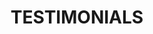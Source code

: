 ---
title : "TESTIMONIALS"
testimonial_slider:
# slider item loop
- name : "Emiliano Potignano"
  image : "images/clients/1576151404975.jpg"
  designation : "Growth hacker, our customers/partners get an ROI from 285% to 3000%"
  content : "Michel is a nice person, competent, and a great partner to work with, very supportive, and always improving. It will be a pleasure to work together again."
            
# slider item loop
- name : "Johan van der Laak"
  image : "images/clients/1561626773134.jpg"
  designation : "Software Developer"
  content : "Een prettige collega om mee te werken, met een goede vakinhoudelijke kennis en iemand die altijd de lange termijn waarborgt."
            
# slider item loop
- name : "Alicia Kooijman"
  image : "images/clients/1538508134923.jpg"
  designation : "Marketing Manger"
  content : "Michel is een zeer loyale collega en stelt vaak het belang van de organisatie/product boven zijn eigen belang. Stress komt niet in zijn woordenboek voor. Hij weet altijd het hoofd koel te houden. Geen vraag of deadline is onmogelijk. Hij neemt graag, ook buiten werktijd, de tijd voor je. Michel stelt hoge eisen aan zijn eigen werk en dat van anderen en streeft voortdurend naar verbetering. Een prettige collega waar je op kunt bouwen."

# custom style
custom_class: "" 
custom_attributes: "" 
custom_css: ""
---
